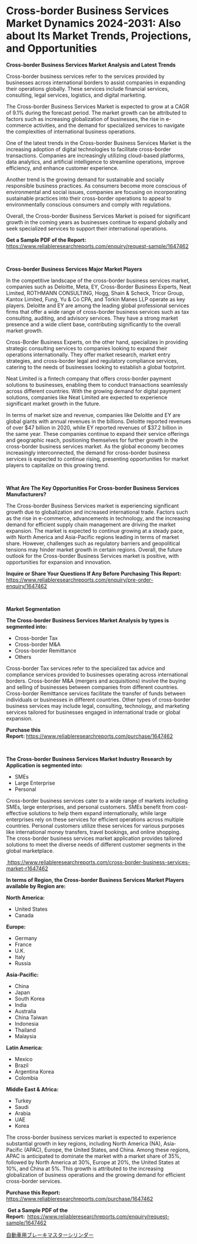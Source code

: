 <p><h1>Cross-border Business Services Market Dynamics 2024-2031: Also about Its Market Trends, Projections, and Opportunities</h1></p><p><strong>Cross-border Business Services Market Analysis and Latest Trends</strong></p>
<p><p>Cross-border business services refer to the services provided by businesses across international borders to assist companies in expanding their operations globally. These services include financial services, consulting, legal services, logistics, and digital marketing.</p><p>The Cross-border Business Services Market is expected to grow at a CAGR of 9.1% during the forecast period. The market growth can be attributed to factors such as increasing globalization of businesses, the rise in e-commerce activities, and the demand for specialized services to navigate the complexities of international business operations.</p><p>One of the latest trends in the Cross-border Business Services Market is the increasing adoption of digital technologies to facilitate cross-border transactions. Companies are increasingly utilizing cloud-based platforms, data analytics, and artificial intelligence to streamline operations, improve efficiency, and enhance customer experience.</p><p>Another trend is the growing demand for sustainable and socially responsible business practices. As consumers become more conscious of environmental and social issues, companies are focusing on incorporating sustainable practices into their cross-border operations to appeal to environmentally conscious consumers and comply with regulations. </p><p>Overall, the Cross-border Business Services Market is poised for significant growth in the coming years as businesses continue to expand globally and seek specialized services to support their international operations.</p></p>
<p><strong>Get a Sample PDF of the Report:&nbsp;</strong> <a href="https://www.reliableresearchreports.com/enquiry/request-sample/1647462">https://www.reliableresearchreports.com/enquiry/request-sample/1647462</a></p>
<p>&nbsp;</p>
<p><strong>Cross-border Business Services Major Market Players</strong></p>
<p><p>In the competitive landscape of the cross-border business services market, companies such as Deloitte, Meta, EY, Cross-Border Business Experts, Neat Limited, ROTHMANN CONSULTING, Hogg, Shain & Scheck, Tricor Group, Kantox Limited, Fung, Yu & Co CPA, and Torkin Manes LLP operate as key players. Deloitte and EY are among the leading global professional services firms that offer a wide range of cross-border business services such as tax consulting, auditing, and advisory services. They have a strong market presence and a wide client base, contributing significantly to the overall market growth.</p><p>Cross-Border Business Experts, on the other hand, specializes in providing strategic consulting services to companies looking to expand their operations internationally. They offer market research, market entry strategies, and cross-border legal and regulatory compliance services, catering to the needs of businesses looking to establish a global footprint.</p><p>Neat Limited is a fintech company that offers cross-border payment solutions to businesses, enabling them to conduct transactions seamlessly across different countries. With the growing demand for digital payment solutions, companies like Neat Limited are expected to experience significant market growth in the future.</p><p>In terms of market size and revenue, companies like Deloitte and EY are global giants with annual revenues in the billions. Deloitte reported revenues of over $47 billion in 2020, while EY reported revenues of $37.2 billion in the same year. These companies continue to expand their service offerings and geographic reach, positioning themselves for further growth in the cross-border business services market. As the global economy becomes increasingly interconnected, the demand for cross-border business services is expected to continue rising, presenting opportunities for market players to capitalize on this growing trend.</p></p>
<p>&nbsp;</p>
<p><strong>What Are The Key Opportunities For Cross-border Business Services Manufacturers?</strong></p>
<p><p>The Cross-border Business Services market is experiencing significant growth due to globalization and increased international trade. Factors such as the rise in e-commerce, advancements in technology, and the increasing demand for efficient supply chain management are driving the market expansion. The market is expected to continue growing at a steady pace, with North America and Asia-Pacific regions leading in terms of market share. However, challenges such as regulatory barriers and geopolitical tensions may hinder market growth in certain regions. Overall, the future outlook for the Cross-border Business Services market is positive, with opportunities for expansion and innovation.</p></p>
<p><strong>Inquire or Share Your Questions If Any Before Purchasing This Report:</strong> <a href="https://www.reliableresearchreports.com/enquiry/pre-order-enquiry/1647462">https://www.reliableresearchreports.com/enquiry/pre-order-enquiry/1647462</a></p>
<p>&nbsp;</p>
<p><strong>Market Segmentation</strong></p>
<p><strong>The Cross-border Business Services Market Analysis by types is segmented into:</strong></p>
<p><ul><li>Cross-border Tax</li><li>Cross-border M&A</li><li>Cross-border Remittance</li><li>Others</li></ul></p>
<p><p>Cross-border Tax services refer to the specialized tax advice and compliance services provided to businesses operating across international borders. Cross-border M&A (mergers and acquisitions) involve the buying and selling of businesses between companies from different countries. Cross-border Remittance services facilitate the transfer of funds between individuals or businesses in different countries. Other types of cross-border business services may include legal, consulting, technology, and marketing services tailored for businesses engaged in international trade or global expansion.</p></p>
<p><strong>Purchase this Report:&nbsp;</strong><a href="https://www.reliableresearchreports.com/purchase/1647462">https://www.reliableresearchreports.com/purchase/1647462</a></p>
<p>&nbsp;</p>
<p><strong>The Cross-border Business Services Market Industry Research by Application is segmented into:</strong></p>
<p><ul><li>SMEs</li><li>Large Enterprise</li><li>Personal</li></ul></p>
<p><p>Cross-border business services cater to a wide range of markets including SMEs, large enterprises, and personal customers. SMEs benefit from cost-effective solutions to help them expand internationally, while large enterprises rely on these services for efficient operations across multiple countries. Personal customers utilize these services for various purposes like international money transfers, travel bookings, and online shopping. The cross-border business services market application provides tailored solutions to meet the diverse needs of different customer segments in the global marketplace.</p></p>
<p><a href="https://www.reliableresearchreports.com/cross-border-business-services-market-r1647462">&nbsp;https://www.reliableresearchreports.com/cross-border-business-services-market-r1647462</a></p>
<p><strong>In terms of Region, the Cross-border Business Services Market Players available by Region are:</strong></p>
<p>
    <p> <strong> North America: </strong>
        <ul>
            <li>United States</li>
            <li>Canada</li>
        </ul>
        </p> 
    <p> <strong> Europe: </strong>
        <ul>
            <li>Germany</li>
            <li>France</li>
            <li>U.K.</li>
            <li>Italy</li>
            <li>Russia</li>
        </ul>
        </p> 
    <p> <strong> Asia-Pacific: </strong>
        <ul>
            <li>China</li>
            <li>Japan</li>
            <li>South Korea</li>
            <li>India</li>
            <li>Australia</li>
            <li>China Taiwan</li>
            <li>Indonesia</li>
            <li>Thailand</li>
            <li>Malaysia</li>
        </ul>
        </p> 
    <p> <strong> Latin America: </strong>
        <ul>
            <li>Mexico</li>
            <li>Brazil</li>
            <li>Argentina Korea</li>
            <li>Colombia</li>
        </ul>
        </p> 
    <p> <strong> Middle East & Africa: </strong>
        <ul>
            <li>Turkey</li>
            <li>Saudi</li>
            <li>Arabia</li>
            <li>UAE</li>
            <li>Korea</li>
        </ul>
    </p>
    </p>
<p><p>The cross-border business services market is expected to experience substantial growth in key regions, including North America (NA), Asia-Pacific (APAC), Europe, the United States, and China. Among these regions, APAC is anticipated to dominate the market with a market share of 35%, followed by North America at 30%, Europe at 20%, the United States at 10%, and China at 5%. This growth is attributed to the increasing globalization of business operations and the growing demand for efficient cross-border services.</p></p>
<p><strong>Purchase this Report: </strong><a href="https://www.reliableresearchreports.com/purchase/1647462">https://www.reliableresearchreports.com/purchase/1647462</a></p>
<p>&nbsp;<strong>Get a Sample PDF of the Report:&nbsp;&nbsp;</strong><a href="https://www.reliableresearchreports.com/enquiry/request-sample/1647462">https://www.reliableresearchreports.com/enquiry/request-sample/1647462</a></p>
<p><strong></strong></p>
<p><p><a href="https://medium.com/@elishelacruz56456/%E3%82%B0%E3%83%AD%E3%83%BC%E3%83%90%E3%83%AB%E8%87%AA%E5%8B%95%E8%BB%8A%E3%83%96%E3%83%AC%E3%83%BC%E3%82%AD%E3%83%9E%E3%82%B9%E3%82%BF%E3%83%BC%E3%82%B7%E3%83%AA%E3%83%B3%E3%83%80%E3%83%BC%E5%B8%82%E5%A0%B4%E3%81%AE%E5%8C%85%E6%8B%AC%E7%9A%84%E3%81%AA%E5%88%86%E6%9E%90-%E6%88%90%E9%95%B7%E3%83%88%E3%83%AC%E3%83%B3%E3%83%89-%E5%B8%82%E5%A0%B4%E4%BA%88%E6%B8%AC-2024%E5%B9%B4-2031%E5%B9%B4-8095bd354db1">自動車用ブレーキマスターシリンダー</a></p></p>